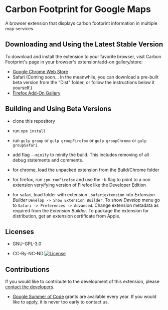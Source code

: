 Carbon Footprint for Google Maps
================================

A browser extension that displays carbon footprint information in multiple map services.

Downloading and Using the Latest Stable Version
-----------------------------------------------

To download and install the extension to your favorite browser, visit Carbon Footprint's page in your browser's extension/add-on gallery/store:

*	[Google Chrome Web Store](https://chrome.google.com/webstore/detail/carbon-footprint/ednfpjleaanokkjcgljbmamhlbkddcgh)
*	Safari (Coming soon... In the meanwhile, you can download a pre-built beta version from the "Dist" folder, or follow the instructions below it yourself.)
*	[Firefox Add-On Gallery](https://addons.mozilla.org/en-US/firefox/addon/carbon-footprint/)

Building and Using Beta Versions
--------------------------------

* clone this repository

* run `npm install`

* run `gulp group` or `gulp groupFirefox` or `gulp groupChrome` or `gulp groupSafari`

* add flag `--minify` to minify the build. This includes removing of all debug statements and comments.

* for chrome, load the unpacked extension from the Build/Chrome folder

* for firefox, run `jpm runFirefox` and use the -b flag to point to a non extension veryifying version of Firefox like the Developer Edition

* for safari, load folder with extension `.safariextension` into _Extension Builder_ `Develop -> Show Extension Builder`. To show _Develop_ menu go to `Safari -> Preferences -> Advanced`. Change extension metadata as required from the _Extension Builder_. To package the extension for distribution, get an extension certificate from Apple.

Licenses
--------

* GNU-GPL-3.0

* CC-By-NC-ND [![License](https://i.creativecommons.org/l/by-nc-nd/4.0/88x31.png)](http://creativecommons.org/licenses/by-nc-nd/4.0/)


Contributions
-------------

If you would like to contribute to the development of this extension, please [contact the developers](mailto:bruno.wp@gmail.com).

* [Google Summer of Code](GoogleSummerOfCode.md) grants are available every year. If you would like to apply, it is never too early to contact us. 


